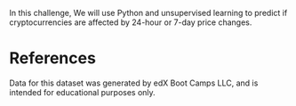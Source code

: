 In this challenge, We will use Python and unsupervised learning to predict if cryptocurrencies are affected by 24-hour or 7-day price changes.

# References
Data for this dataset was generated by edX Boot Camps LLC, and is intended for educational purposes only.